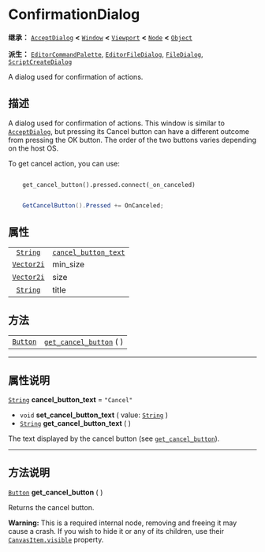 <!-- ⚠ 请勿编辑本文件 ⚠ -->
<!-- 本文档使用脚本从 WeDot 引擎源码仓库生成。 -->
<!-- 生成脚本：https://github.com/WeDot-Engine/WeDot/tree/master/doc/tools/make_md.py； -->
<!-- 原文件：https://github.com/WeDot-Engine/WeDot/tree/master/doc/classes/ConfirmationDialog.xml。 -->

<div id="_class_confirmationdialog"></div>

# ConfirmationDialog

**继承：** [`AcceptDialog`](class_acceptdialog.md) **<** [`Window`](class_window.md) **<** [`Viewport`](class_viewport.md) **<** [`Node`](class_node.md) **<** [`Object`](class_object.md)

**派生：** [`EditorCommandPalette`](class_editorcommandpalette.md), [`EditorFileDialog`](class_editorfiledialog.md), [`FileDialog`](class_filedialog.md), [`ScriptCreateDialog`](class_scriptcreatedialog.md)

A dialog used for confirmation of actions.

## 描述

A dialog used for confirmation of actions. This window is similar to [`AcceptDialog`](class_acceptdialog.md), but pressing its Cancel button can have a different outcome from pressing the OK button. The order of the two buttons varies depending on the host OS.

To get cancel action, you can use:



```gdscript

    get_cancel_button().pressed.connect(_on_canceled)
```

```csharp

    GetCancelButton().Pressed += OnCanceled;
```







## 属性

|||
|:-:|:--|
| [`String`](class_string.md)     | [`cancel_button_text`](class_confirmationdialog.md#class_confirmationdialog_property_cancel_button_text) | ``"Cancel"``                                                                                 |
| [`Vector2i`](class_vector2i.md) | min_size                                                                                                 | ``Vector2i(200, 70)`` (overrides [`Window`](class_window.md#class_window_property_min_size)) |
| [`Vector2i`](class_vector2i.md) | size                                                                                                     | ``Vector2i(200, 100)`` (overrides [`Window`](class_window.md#class_window_property_size))    |
| [`String`](class_string.md)     | title                                                                                                    | ``"Please Confirm..."`` (overrides [`Window`](class_window.md#class_window_property_title))  |

## 方法

|||
|:-:|:--|
| [`Button`](class_button.md) | [`get_cancel_button`](class_confirmationdialog.md#class_confirmationdialog_method_get_cancel_button) ( ) |

<!-- rst-class:: classref-section-separator -->

---

## 属性说明

<div id="_class_confirmationdialog_property_cancel_button_text"></div>

[`String`](class_string.md) **cancel_button_text** = ``"Cancel"`` <div id="class_confirmationdialog_property_cancel_button_text"></div>

- `void` **set_cancel_button_text** ( value: [`String`](class_string.md) )
- [`String`](class_string.md) **get_cancel_button_text** ( )

The text displayed by the cancel button (see [`get_cancel_button`](class_confirmationdialog.md#class_confirmationdialog_method_get_cancel_button)).

<!-- rst-class:: classref-section-separator -->

---

## 方法说明

<div id="_class_confirmationdialog_method_get_cancel_button"></div>

[`Button`](class_button.md) **get_cancel_button** ( )<div id="class_confirmationdialog_method_get_cancel_button"></div>

Returns the cancel button.

 **Warning:** This is a required internal node, removing and freeing it may cause a crash. If you wish to hide it or any of its children, use their [`CanvasItem.visible`](class_canvasitem.md#class_canvasitem_property_visible) property.

[^virtual]: 本方法通常需要用户覆盖才能生效。
[^const]: 本方法无副作用，不会修改该实例的任何成员变量。
[^vararg]: 本方法除了能接受在此处描述的参数外，还能够继续接受任意数量的参数。
[^constructor]: 本方法用于构造某个类型。
[^static]: 调用本方法无需实例，可直接使用类名进行调用。
[^operator]: 本方法描述的是使用本类型作为左操作数的有效运算符。
[^bitfield]: 这个值是由下列位标志构成位掩码的整数。
[^void]: 无返回值。
